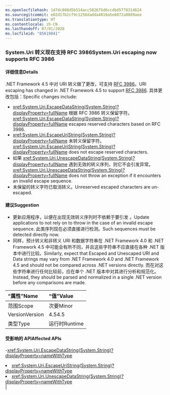 ```yaml
---
ms.openlocfilehash: 1d7dc808d5b514acc582675d6ccdbd5778314624
ms.sourcegitcommit: e02d17b2cf9c1258dadda4810a5e6072a0089aee
ms.translationtype: HT
ms.contentlocale: zh-CN
ms.lasthandoff: 07/01/2020
ms.locfileid: "85619841"
---
```

### <a name="systemuri-escaping-now-supports-rfc-3986"></a><span data-ttu-id="ec237-101">System.Uri 转义现在支持 RFC 3986</span><span class="sxs-lookup"><span data-stu-id="ec237-101">System.Uri escaping now supports RFC 3986</span></span>

#### <a name="details"></a><span data-ttu-id="ec237-102">详细信息</span><span class="sxs-lookup"><span data-stu-id="ec237-102">Details</span></span>

<span data-ttu-id="ec237-103">.NET Framework 4.5 中对 URI 转义做了更改，可支持 [RFC 3986](https://tools.ietf.org/html/rfc3986)。</span><span class="sxs-lookup"><span data-stu-id="ec237-103">URI escaping has changed in .NET Framework 4.5 to support [RFC 3986](https://tools.ietf.org/html/rfc3986).</span></span> <span data-ttu-id="ec237-104">具体更改包括：</span><span class="sxs-lookup"><span data-stu-id="ec237-104">Specific changes include:</span></span><ul><li><span data-ttu-id="ec237-105"><xref:System.Uri.EscapeDataString(System.String)?displayProperty=fullName> 根据 RFC 3986 转义保留字符。</span><span class="sxs-lookup"><span data-stu-id="ec237-105"><xref:System.Uri.EscapeDataString(System.String)?displayProperty=fullName> escapes reserved characters based on RFC 3986.</span></span></li><li><span data-ttu-id="ec237-106"><xref:System.Uri.EscapeUriString(System.String)?displayProperty=fullName> 未转义保留字符。</span><span class="sxs-lookup"><span data-stu-id="ec237-106"><xref:System.Uri.EscapeUriString(System.String)?displayProperty=fullName> does not escape reserved characters.</span></span></li><li><span data-ttu-id="ec237-107">如果 <xref:System.Uri.UnescapeDataString(System.String)?displayProperty=fullName> 遇到无效的转义序列，则它不会引发异常。</span><span class="sxs-lookup"><span data-stu-id="ec237-107"><xref:System.Uri.UnescapeDataString(System.String)?displayProperty=fullName> does not throw an exception if it encounters an invalid escape sequence.</span></span></li><li><span data-ttu-id="ec237-108">未保留的转义字符已取消转义。</span><span class="sxs-lookup"><span data-stu-id="ec237-108">Unreserved escaped characters are un-escaped.</span></span></li></ul>

#### <a name="suggestion"></a><span data-ttu-id="ec237-109">建议</span><span class="sxs-lookup"><span data-stu-id="ec237-109">Suggestion</span></span>

<ul><li><span data-ttu-id="ec237-110">更新应用程序，以便在出现无效转义序列时不依赖于要引发 <xref:System.Uri.UnescapeDataString(System.String)?displayProperty=fullName>。</span><span class="sxs-lookup"><span data-stu-id="ec237-110">Update applications to not rely on <xref:System.Uri.UnescapeDataString(System.String)?displayProperty=fullName> to throw in the case of an invalid escape sequence.</span></span> <span data-ttu-id="ec237-111">此类序列现在必须直接进行检测。</span><span class="sxs-lookup"><span data-stu-id="ec237-111">Such sequences must be detected directly now.</span></span></li><li><span data-ttu-id="ec237-112">同样，预计转义和非转义 URI 和数据字符串在 .NET Framework 4.0 和 .NET Framework 4.5 中可能会有所不同，并且这些字符串不应直接在各种 .NET 版本中进行比较。</span><span class="sxs-lookup"><span data-stu-id="ec237-112">Similarly, expect that Escaped and Unescaped URI and Data strings may vary from .NET Framework 4.0 and .NET Framework 4.5 and should not be compared across .NET versions directly.</span></span> <span data-ttu-id="ec237-113">而在对这些字符串进行任何比较前，应在单个 .NET 版本中对其进行分析和规范化。</span><span class="sxs-lookup"><span data-stu-id="ec237-113">Instead, they should be parsed and normalized in a single .NET version before any comparisons are made.</span></span></li></ul>

| <span data-ttu-id="ec237-114">“属性”</span><span class="sxs-lookup"><span data-stu-id="ec237-114">Name</span></span>    | <span data-ttu-id="ec237-115">“值”</span><span class="sxs-lookup"><span data-stu-id="ec237-115">Value</span></span>       |
|:--------|:------------|
| <span data-ttu-id="ec237-116">范围</span><span class="sxs-lookup"><span data-stu-id="ec237-116">Scope</span></span>   |<span data-ttu-id="ec237-117">次要</span><span class="sxs-lookup"><span data-stu-id="ec237-117">Minor</span></span>|
|<span data-ttu-id="ec237-118">Version</span><span class="sxs-lookup"><span data-stu-id="ec237-118">Version</span></span>|<span data-ttu-id="ec237-119">4.5</span><span class="sxs-lookup"><span data-stu-id="ec237-119">4.5</span></span>|
|<span data-ttu-id="ec237-120">类型</span><span class="sxs-lookup"><span data-stu-id="ec237-120">Type</span></span>|<span data-ttu-id="ec237-121">运行时</span><span class="sxs-lookup"><span data-stu-id="ec237-121">Runtime</span></span>

#### <a name="affected-apis"></a><span data-ttu-id="ec237-122">受影响的 API</span><span class="sxs-lookup"><span data-stu-id="ec237-122">Affected APIs</span></span>

-<xref:System.Uri.EscapeDataString(System.String)?displayProperty=nameWithType></li><li><xref:System.Uri.EscapeUriString(System.String)?displayProperty=nameWithType></li><li><xref:System.Uri.UnescapeDataString(System.String)?displayProperty=nameWithType></li></ul>|
